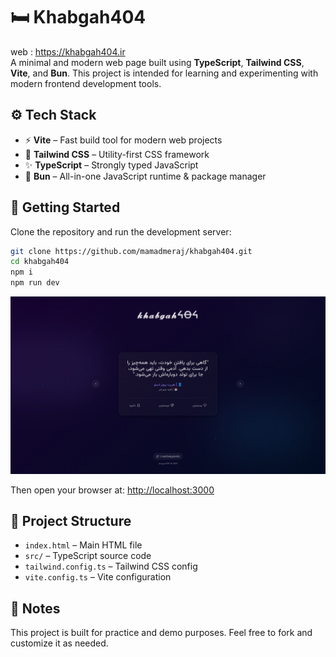 
# 🛏️ Khabgah404
web : https://khabgah404.ir
<br>
A minimal and modern web page built using **TypeScript**, **Tailwind CSS**, **Vite**, and **Bun**. This project is intended for learning and experimenting with modern frontend development tools.

## ⚙️ Tech Stack

* ⚡ **Vite** – Fast build tool for modern web projects
* 🎨 **Tailwind CSS** – Utility-first CSS framework
* ✨ **TypeScript** – Strongly typed JavaScript
* 🍞 **Bun** – All-in-one JavaScript runtime & package manager

## 🚀 Getting Started

Clone the repository and run the development server:

```bash
git clone https://github.com/mamadmeraj/khabgah404.git
cd khabgah404
npm i
npm run dev
```

<img src="./image.png" alt="Sample Image">


Then open your browser at: [http://localhost:3000](http://localhost:3000)



## 📁 Project Structure

* `index.html` – Main HTML file
* `src/` – TypeScript source code
* `tailwind.config.ts` – Tailwind CSS config
* `vite.config.ts` – Vite configuration

## 📌 Notes

This project is built for practice and demo purposes. Feel free to fork and customize it as needed.
